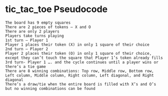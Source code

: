 # tic_tac_toe Pseudocode

    The board has 9 empty squares
    There are 2 pieces of tokens — X and O
    There are only 2 players
    Players take turns playing
    1st turn — Player 1
    Player 1 places their token (X) in only 1 square of their choice
    2nd turn — Player 2
    Player 2 places their token (O) in only 1 square of their choice, except they can’t touch the square that Player 1’s token already fills
    3rd turn- Player 1 …. and the cycle continues until a player wins or there’s a tie game
    There are 8 winning combinations: Top row, Middle row, Bottom row, Left column, Middle column, Right column, Left diagonal, and Right diagonal
    There’s a draw/tie when the entire board is filled with X’s and O’s but no winning combinations can be found
